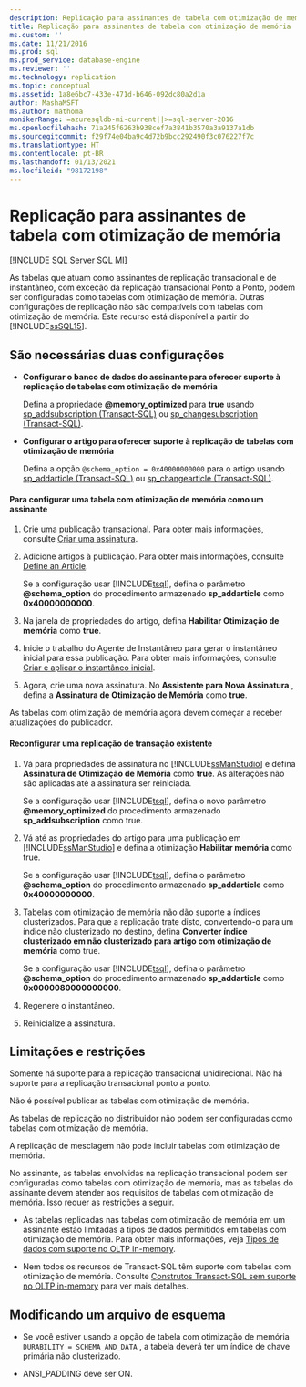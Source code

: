 ```yaml
---
description: Replicação para assinantes de tabela com otimização de memória
title: Replicação para assinantes de tabela com otimização de memória | Microsoft Docs
ms.custom: ''
ms.date: 11/21/2016
ms.prod: sql
ms.prod_service: database-engine
ms.reviewer: ''
ms.technology: replication
ms.topic: conceptual
ms.assetid: 1a8e6bc7-433e-471d-b646-092dc80a2d1a
author: MashaMSFT
ms.author: mathoma
monikerRange: =azuresqldb-mi-current||>=sql-server-2016
ms.openlocfilehash: 71a245f6263b938cef7a3841b3570a3a9137a1db
ms.sourcegitcommit: f29f74e04ba9c4d72b9bcc292490f3c076227f7c
ms.translationtype: HT
ms.contentlocale: pt-BR
ms.lasthandoff: 01/13/2021
ms.locfileid: "98172198"
---
```

# <a name="replication-to-memory-optimized-table-subscribers"></a>Replicação para assinantes de tabela com otimização de memória
[!INCLUDE [SQL Server SQL MI](../../includes/applies-to-version/sql-asdbmi.md)]

  As tabelas que atuam como assinantes de replicação transacional e de instantâneo, com exceção da replicação transacional Ponto a Ponto, podem ser configuradas como tabelas com otimização de memória. Outras configurações de replicação não são compatíveis com tabelas com otimização de memória. Este recurso está disponível a partir do [!INCLUDE[ssSQL15](../../includes/sssql16-md.md)].  
  
## <a name="two-configurations-are-required"></a>São necessárias duas configurações  
  
-   **Configurar o banco de dados do assinante para oferecer suporte à replicação de tabelas com otimização de memória**  
  
     Defina a propriedade **\@memory_optimized** para **true** usando [sp_addsubscription &#40;Transact-SQL&#41;](../../relational-databases/system-stored-procedures/sp-addsubscription-transact-sql.md) ou [sp_changesubscription &#40;Transact-SQL&#41;](../../relational-databases/system-stored-procedures/sp-changesubscription-transact-sql.md).  
  
-   **Configurar o artigo para oferecer suporte à replicação de tabelas com otimização de memória**  
  
     Defina a opção `@schema_option = 0x40000000000` para o artigo usando [sp_addarticle &#40;Transact-SQL&#41;](../../relational-databases/system-stored-procedures/sp-addarticle-transact-sql.md) ou [sp_changearticle &#40;Transact-SQL&#41;](../../relational-databases/system-stored-procedures/sp-changearticle-transact-sql.md).  
  
#### <a name="to-configure-a-memory-optimized-table-as-a-subscriber"></a>Para configurar uma tabela com otimização de memória como um assinante  
  
1.  Crie uma publicação transacional. Para obter mais informações, consulte [Criar uma assinatura](../../relational-databases/replication/publish/create-a-publication.md).  
  
2.  Adicione artigos à publicação. Para obter mais informações, consulte [Define an Article](../../relational-databases/replication/publish/define-an-article.md).  
  
     Se a configuração usar [!INCLUDE[tsql](../../includes/tsql-md.md)], defina o parâmetro **\@schema_option** do procedimento armazenado **sp_addarticle** como   
    **0x40000000000**.  
  
3.  Na janela de propriedades do artigo, defina **Habilitar Otimização de memória** como **true**.  
  
4.  Inicie o trabalho do Agente de Instantâneo para gerar o instantâneo inicial para essa publicação. Para obter mais informações, consulte [Criar e aplicar o instantâneo inicial](../../relational-databases/replication/create-and-apply-the-initial-snapshot.md).  
  
5.  Agora, crie uma nova assinatura. No **Assistente para Nova Assinatura** , defina a **Assinatura de Otimização de Memória** como **true**.  

 As tabelas com otimização de memória agora devem começar a receber atualizações do publicador.  
  
#### <a name="reconfigure-an-existing-transaction-replication"></a>Reconfigurar uma replicação de transação existente  
  
1.  Vá para propriedades de assinatura no [!INCLUDE[ssManStudio](../../includes/ssmanstudio-md.md)] e defina **Assinatura de Otimização de Memória** como **true**. As alterações não são aplicadas até a assinatura ser reiniciada.  
  
     Se a configuração usar [!INCLUDE[tsql](../../includes/tsql-md.md)], defina o novo parâmetro **\@memory_optimized** do procedimento armazenado **sp_addsubscription** como true.  
  
2.  Vá até as propriedades do artigo para uma publicação em [!INCLUDE[ssManStudio](../../includes/ssmanstudio-md.md)] e defina a otimização **Habilitar memória** como true.  
  
     Se a configuração usar [!INCLUDE[tsql](../../includes/tsql-md.md)], defina o parâmetro **\@schema_option** do procedimento armazenado **sp_addarticle** como   
    **0x40000000000**.  
  
3.  Tabelas com otimização de memória não dão suporte a índices clusterizados. Para que a replicação trate disto, convertendo-o para um índice não clusterizado no destino, defina **Converter índice clusterizado em não clusterizado para artigo com otimização de memória** como true.  
  
     Se a configuração usar [!INCLUDE[tsql](../../includes/tsql-md.md)], defina o parâmetro **\@schema_option** do procedimento armazenado **sp_addarticle** como  **0x0000080000000000**.  
  
4.  Regenere o instantâneo.  
  
5.  Reinicialize a assinatura.  
  
## <a name="remarks-and-restrictions"></a>Limitações e restrições  
 Somente há suporte para a replicação transacional unidirecional. Não há suporte para a replicação transacional ponto a ponto.  
  
 Não é possível publicar as tabelas com otimização de memória.  
  
 As tabelas de replicação no distribuidor não podem ser configuradas como tabelas com otimização de memória.  
  
 A replicação de mesclagem não pode incluir tabelas com otimização de memória.  
  
 No assinante, as tabelas envolvidas na replicação transacional podem ser configuradas como tabelas com otimização de memória, mas as tabelas do assinante devem atender aos requisitos de tabelas com otimização de memória. Isso requer as restrições a seguir.  
 
-   As tabelas replicadas nas tabelas com otimização de memória em um assinante estão limitadas a tipos de dados permitidos em tabelas com otimização de memória. Para obter mais informações, veja [Tipos de dados com suporte no OLTP in-memory](../../relational-databases/in-memory-oltp/supported-data-types-for-in-memory-oltp.md).  
  
-   Nem todos os recursos de Transact-SQL têm suporte com tabelas com otimização de memória. Consulte [Construtos Transact-SQL sem suporte no OLTP in-memory](../../relational-databases/in-memory-oltp/transact-sql-constructs-not-supported-by-in-memory-oltp.md) para ver mais detalhes.  
  
##  <a name="modifying-a-schema-file"></a><a name="Schema"></a> Modificando um arquivo de esquema  
  
-   Se você estiver usando a opção de tabela com otimização de memória `DURABILITY = SCHEMA_AND_DATA` , a tabela deverá ter um índice de chave primária não clusterizado.  
  
-   ANSI_PADDING deve ser ON.  
  
  
  
